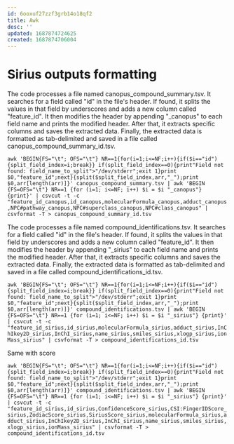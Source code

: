 ```yaml
---
id: 6ooxuf27zzf3grb14o18qf2
title: Awk
desc: ''
updated: 1687874724625
created: 1687874706004
---
```


# Sirius outputs formatting

The code processes a file named canopus_compound_summary.tsv. It searches for a field called "id" in the file's header. If found, it splits the values in that field by underscores and adds a new column called "feature_id". It then modifies the header by appending "_canopus" to each field name and prints the modified header. After that, it extracts specific columns and saves the extracted data. Finally, the extracted data is formatted as tab-delimited and saved in a file called canopus_compound_summary_id.tsv.


`awk 'BEGIN{FS="\t"; OFS="\t"} NR==1{for(i=1;i<=NF;i++){if($i=="id"){split_field_index=i;break}} if(split_field_index==0){print"Field not found: field_name_to_split">"/dev/stderr";exit 1}print $0,"feature_id";next}{split($split_field_index,arr,"_");print $0,arr[length(arr)]}' canopus_compound_summary.tsv | awk 'BEGIN {FS=OFS="\t"} NR==1 {for (i=1; i<=NF; i++) $i = $i "_canopus"} {print}' | csvcut -t -c "feature_id_canopus,id_canopus,molecularFormula_canopus,adduct_canopus,NPC#pathway_canopus,NPC#superclass_canopus,NPC#class_canopus" | csvformat -T > canopus_compound_summary_id.tsv`


The code processes a file named compound_identifications.tsv. It searches for a field called "id" in the file's header. If found, it splits the values in that field by underscores and adds a new column called "feature_id". It then modifies the header by appending "_sirius" to each field name and prints the modified header. After that, it extracts specific columns and saves the extracted data. Finally, the extracted data is formatted as tab-delimited and saved in a file called compound_identifications_id.tsv.


`awk 'BEGIN{FS="\t"; OFS="\t"} NR==1{for(i=1;i<=NF;i++){if($i=="id"){split_field_index=i;break}} if(split_field_index==0){print"Field not found: field_name_to_split">"/dev/stderr";exit 1}print $0,"feature_id";next}{split($split_field_index,arr,"_");print $0,arr[length(arr)]}' compound_identifications.tsv | awk 'BEGIN {FS=OFS="\t"} NR==1 {for (i=1; i<=NF; i++) $i = $i "_sirius"} {print}' | csvcut -t -c "feature_id_sirius,id_sirius,molecularFormula_sirius,adduct_sirius,InChIkey2D_sirius,InChI_sirius,name_sirius,smiles_sirius,xlogp_sirius,ionMass_sirius" | csvformat -T > compound_identifications_id.tsv`

Same with score

`awk 'BEGIN{FS="\t"; OFS="\t"} NR==1{for(i=1;i<=NF;i++){if($i=="id"){split_field_index=i;break}} if(split_field_index==0){print"Field not found: field_name_to_split">"/dev/stderr";exit 1}print $0,"feature_id";next}{split($split_field_index,arr,"_");print $0,arr[length(arr)]}' compound_identifications.tsv | awk 'BEGIN {FS=OFS="\t"} NR==1 {for (i=1; i<=NF; i++) $i = $i "_sirius"} {print}' | csvcut -t -c "feature_id_sirius,id_sirius,ConfidenceScore_sirius,CSI:FingerIDScore_sirius,ZodiacScore_sirius,SiriusScore_sirius,molecularFormula_sirius,adduct_sirius,InChIkey2D_sirius,InChI_sirius,name_sirius,smiles_sirius,xlogp_sirius,ionMass_sirius" | csvformat -T > compound_identifications_id.tsv`
